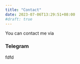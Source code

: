 ```yaml
---
title: "Contact"
date: 2023-07-06T13:29:51+08:00
#draft: true
---
```

You can contact me via

### Telegram
fdfd
